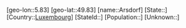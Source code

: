 ﻿---
location: [49.83,5.83]
type: City
tags:
- geo/City


SpocWebEntityId: 28885
isDeleted: false
confidential: public

---
[geo-lon::5.83]
[geo-lat::49.83]
[name::Arsdorf]
[State::]
[Country::[Luxembourg](geo/Continent/Europe/Luxembourg.md)]
[StateId::]
[Population::]
[Unknown::]

